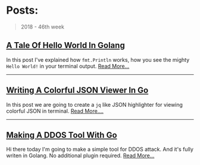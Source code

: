 
# Posts:

> 2018 - 46th week


## [A Tale Of Hello World In Golang](/posts/A-Tale-Of-Hello-World-In-Golang)

In this post I've explained how `fmt.Println` works, how you see the mighty `Hello World!` in your terminal output. [Read More...](/posts/A-Tale-Of-Hello-World-In-Golang)

---

## [Writing A Colorful JSON Viewer In Go](/posts/Writing-A-Colorful-JSON-Viewer-In-Go)
In this post we are going to create a `jq` like JSON highlighter for viewing colorful JSON in terminal. [Read More....](/posts/Writing-A-Colorful-JSON-Viewer-In-Go)

---

## [Making A DDOS Tool With Go](/posts/Making-A-DDOS-Tool-With-Go)

Hi there today I'm going to make a simple tool for DDOS attack. And it's fully writen in Golang. No additional plugin required. [Read More...](/posts/Making-A-DDOS-Tool-With-Go)

